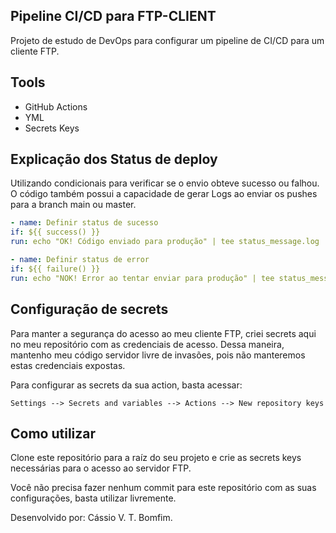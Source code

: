 ## Pipeline CI/CD para FTP-CLIENT

Projeto de estudo de DevOps para configurar um pipeline de CI/CD para um cliente FTP.

## Tools
* GitHub Actions
* YML
* Secrets Keys

## Explicação dos Status de deploy
Utilizando condicionais para verificar se o envio obteve sucesso ou falhou. O código também possui a capacidade de gerar Logs ao enviar os pushes para a branch main ou master.

```yml
- name: Definir status de sucesso
if: ${{ success() }}
run: echo "OK! Código enviado para produção" | tee status_message.log

- name: Definir status de error
if: ${{ failure() }}
run: echo "NOK! Error ao tentar enviar para produção" | tee status_message.log
```

## Configuração de secrets
Para manter a segurança do acesso ao meu cliente FTP, criei secrets aqui no meu repositório com as credenciais de acesso. Dessa maneira, mantenho meu código servidor livre de invasões, pois não manteremos estas credenciais expostas.

Para configurar as secrets da sua action, basta acessar:

````
Settings --> Secrets and variables --> Actions --> New repository keys
````

## Como utilizar
Clone este repositório para a raíz do seu projeto e crie as secrets keys necessárias para o acesso ao servidor FTP.

Você não precisa fazer nenhum commit para este repositório com as suas configurações, basta utilizar livremente.



Desenvolvido por: Cássio V. T. Bomfim.